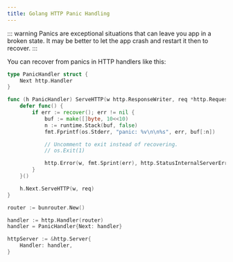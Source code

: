 ```yaml
---
title: Golang HTTP Panic Handling
---
```


<CoverImage title="Golang HTTP Panic Handling" />

<!-- prettier-ignore -->
::: warning
Panics are exceptional situations that can leave you app in a broken state. It may be better to let the app crash and restart it then to recover.
:::

You can recover from panics in HTTP handlers like this:

```go
type PanicHandler struct {
	Next http.Handler
}

func (h PanicHandler) ServeHTTP(w http.ResponseWriter, req *http.Request) {
	defer func() {
		if err := recover(); err != nil {
			buf := make([]byte, 10<<10)
			n := runtime.Stack(buf, false)
			fmt.Fprintf(os.Stderr, "panic: %v\n\n%s", err, buf[:n])

			// Uncomment to exit instead of recovering.
			// os.Exit(1)

			http.Error(w, fmt.Sprint(err), http.StatusInternalServerError)
		}
	}()

	h.Next.ServeHTTP(w, req)
}

router := bunrouter.New()

handler := http.Handler(router)
handler = PanicHandler{Next: handler}

httpServer := &http.Server{
	Handler: handler,
}
```
